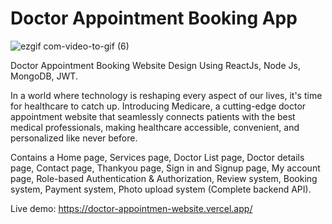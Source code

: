 # Doctor Appointment Booking App 
![ezgif com-video-to-gif (6)](https://github.com/josuecross/website-with-node-Express/assets/85675115/8fe73d4b-e893-4b43-b42e-744a3f67b522)

Doctor Appointment Booking Website Design Using ReactJs, Node Js, MongoDB, JWT. 

In a world where technology is reshaping every aspect of our lives, it's time for healthcare to catch up. Introducing Medicare, a cutting-edge doctor appointment website that seamlessly connects patients with the best medical professionals, making healthcare accessible, convenient, and personalized like never before. 

Contains a Home page, Services page, Doctor List page, Doctor details page, Contact page, Thankyou page, Sign in and Signup page, My account page, Role-based Authentication & Authorization, Review system, Booking system, Payment system, Photo upload system (Complete backend API).

Live demo: https://doctor-appointmen-website.vercel.app/
